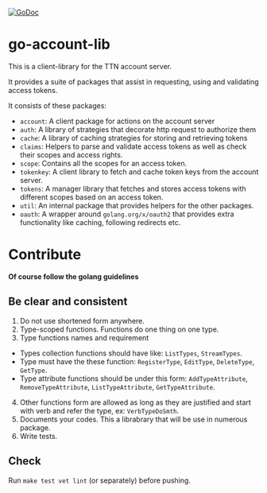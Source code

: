 [![GoDoc](https://godoc.org/github.com/TheThingsNetwork/go-account-lib?status.svg)](https://godoc.org/github.com/TheThingsNetwork/go-account-lib)
# go-account-lib

This is a client-library for the TTN account server.

It provides a suite of packages that assist in requesting,
using and validating access tokens.

It consists of these packages:

- `account`: A client package for actions on the account server
- `auth`: A library of strategies that decorate http request to authorize them
- `cache`: A library of caching strategies for storing and retrieving tokens
- `claims`: Helpers to parse and validate access tokens as well as check their
  scopes and access rights.
- `scope`: Contains all the scopes for an access token.
- `tokenkey`: A client library to fetch and cache token keys from the account
  server.
- `tokens`: A manager library that fetches and stores access tokens with
  different scopes based on an access token.
- `util`: An internal package that provides helpers for the other packages.
- `oauth`: A wrapper around `golang.org/x/oauth2` that provides extra
  functionality like caching, following redirects etc.

# Contribute

**Of course follow the golang guidelines**

## Be clear and consistent

1. Do not use shortened form anywhere.
2. Type-scoped functions. Functions do one thing on one type.
3. Type functions names and requirement
 - Types collection functions should have like: `ListTypes`, `StreamTypes`.
 - Type must have the these function: `RegisterType`, `EditType`, `DeleteType`, `GetType`.
 - Type attribute functions should be under this form: `AddTypeAttribute`, `RemoveTypeAttribute`, `ListTypeAttribute`, `GetTypeAttribute`.
4. Other functions form are allowed as long as they are justified and start with verb and refer the type, ex: `VerbTypeDoSmth`.
5. Documents your codes. This a librabrary that will be use in numerous package.
6. Write tests.

## Check

Run `make test vet lint` (or separately) before pushing.
